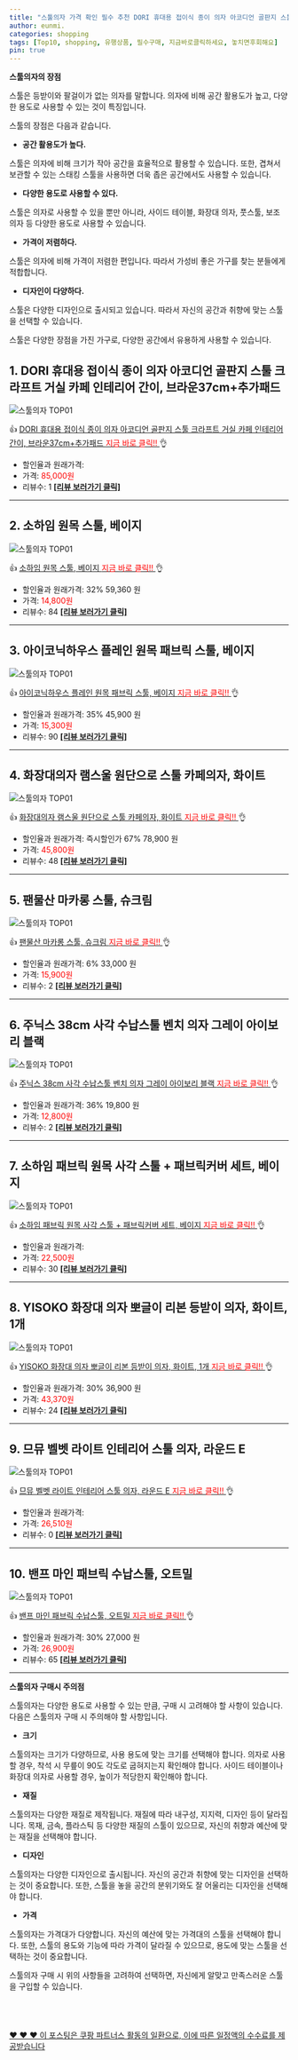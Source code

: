 ```yaml
---
title: "스툴의자 가격 확인 필수 추천 DORI 휴대용 접이식 종이 의자 아코디언 골판지 스툴 크라프트 거실 카페 인테리어 간이, 브라운37cm+추가패드 비교 장점 구매가이드"
author: eunmi.
categories: shopping
tags: [Top10, shopping, 유행상품, 필수구매, 지금바로클릭하세요, 놓치면후회해요]
pin: true
---
```

**스툴의자의 장점**

스툴은 등받이와 팔걸이가 없는 의자를 말합니다. 의자에 비해 공간 활용도가 높고, 다양한 용도로 사용할 수 있는 것이 특징입니다.

스툴의 장점은 다음과 같습니다.

* **공간 활용도가 높다.**

스툴은 의자에 비해 크기가 작아 공간을 효율적으로 활용할 수 있습니다. 또한, 겹쳐서 보관할 수 있는 스태킹 스툴을 사용하면 더욱 좁은 공간에서도 사용할 수 있습니다.

* **다양한 용도로 사용할 수 있다.**

스툴은 의자로 사용할 수 있을 뿐만 아니라, 사이드 테이블, 화장대 의자, 풋스툴, 보조 의자 등 다양한 용도로 사용할 수 있습니다.

* **가격이 저렴하다.**

스툴은 의자에 비해 가격이 저렴한 편입니다. 따라서 가성비 좋은 가구를 찾는 분들에게 적합합니다.

* **디자인이 다양하다.**

스툴은 다양한 디자인으로 출시되고 있습니다. 따라서 자신의 공간과 취향에 맞는 스툴을 선택할 수 있습니다.

스툴은 다양한 장점을 가진 가구로, 다양한 공간에서 유용하게 사용할 수 있습니다.

   

## 1. DORI 휴대용 접이식 종이 의자 아코디언 골판지 스툴 크라프트 거실 카페 인테리어 간이, 브라운37cm+추가패드

![스툴의자 TOP01](https://thumbnail9.coupangcdn.com/thumbnails/remote/230x230ex/image/vendor_inventory/44c9/27c1d8c8acf075a6da0f71d0b05bc14a28404bf6e1861e08c0e3239f7a12.jpg)


👍 [DORI 휴대용 접이식 종이 의자 아코디언 골판지 스툴 크라프트 거실 카페 인테리어 간이, 브라운37cm+추가패드 <font color=red> 지금 바로 클릭!! </font> ](https://link.coupang.com/re/AFFSDP?lptag=AF3617701&subid=GithubCoopas&pageKey=7635897821&traceid=V0-153&itemId=20276308690&vendorItemId=87363123359) 👌 


- 할인율과 원래가격: 
- 가격: <span style='color:red'>85,000원</span>
- 리뷰수: 1  [**[리뷰 보러가기 클릭]**](https://link.coupang.com/re/AFFSDP?lptag=AF3617701&subid=GithubCoopas&pageKey=7635897821&traceid=V0-153&itemId=20276308690&vendorItemId=87363123359)

---


   

## 2. 소하임 원목 스툴, 베이지

![스툴의자 TOP01](https://thumbnail8.coupangcdn.com/thumbnails/remote/230x230ex/image/vendor_inventory/75ea/dd2cabdfd3deec0340001e950a98d965ec09365836a39bf338ac3ac0a86e.jpg)


👍 [소하임 원목 스툴, 베이지 <font color=red> 지금 바로 클릭!! </font> ](https://link.coupang.com/re/AFFSDP?lptag=AF3617701&subid=GithubCoopas&pageKey=7133773355&traceid=V0-153&itemId=17894614702&vendorItemId=85413355081) 👌 


- 할인율과 원래가격: 32%  59,360   원
- 가격: <span style='color:red'>14,800원</span>
- 리뷰수: 84  [**[리뷰 보러가기 클릭]**](https://link.coupang.com/re/AFFSDP?lptag=AF3617701&subid=GithubCoopas&pageKey=7133773355&traceid=V0-153&itemId=17894614702&vendorItemId=85413355081)

---


   

## 3. 아이코닉하우스 플레인 원목 패브릭 스툴, 베이지

![스툴의자 TOP01](https://thumbnail9.coupangcdn.com/thumbnails/remote/230x230ex/image/retail/images/2019/08/30/15/8/551c7034-64d2-46bd-be05-600af013af02.jpg)


👍 [아이코닉하우스 플레인 원목 패브릭 스툴, 베이지 <font color=red> 지금 바로 클릭!! </font> ](https://link.coupang.com/re/AFFSDP?lptag=AF3617701&subid=GithubCoopas&pageKey=293480815&traceid=V0-153&itemId=926591939&vendorItemId=5302457063) 👌 


- 할인율과 원래가격: 35%  45,900   원
- 가격: <span style='color:red'>15,300원</span>
- 리뷰수: 90  [**[리뷰 보러가기 클릭]**](https://link.coupang.com/re/AFFSDP?lptag=AF3617701&subid=GithubCoopas&pageKey=293480815&traceid=V0-153&itemId=926591939&vendorItemId=5302457063)

---


   

## 4. 화장대의자 램스울 원단으로 스툴 카페의자, 화이트

![스툴의자 TOP01](https://thumbnail10.coupangcdn.com/thumbnails/remote/230x230ex/image/vendor_inventory/815d/81feb3045afabe4fee2f0bb2b17fc7b194f365f6d6ca5977ee9bd0f6ae6c.jpeg)


👍 [화장대의자 램스울 원단으로 스툴 카페의자, 화이트 <font color=red> 지금 바로 클릭!! </font> ](https://link.coupang.com/re/AFFSDP?lptag=AF3617701&subid=GithubCoopas&pageKey=7516628252&traceid=V0-153&itemId=19706268351&vendorItemId=86810852015) 👌 


- 할인율과 원래가격: 즉시할인가 67%  78,900   원
- 가격: <span style='color:red'>45,800원</span>
- 리뷰수: 48  [**[리뷰 보러가기 클릭]**](https://link.coupang.com/re/AFFSDP?lptag=AF3617701&subid=GithubCoopas&pageKey=7516628252&traceid=V0-153&itemId=19706268351&vendorItemId=86810852015)

---


   

## 5. 팬물산 마카롱 스툴, 슈크림

![스툴의자 TOP01](https://thumbnail6.coupangcdn.com/thumbnails/remote/230x230ex/image/rs_quotation_api/3dfinqws/c665dab233ea48e0b49d5cdf4aba6eaa.jpg)


👍 [팬물산 마카롱 스툴, 슈크림 <font color=red> 지금 바로 클릭!! </font> ](https://link.coupang.com/re/AFFSDP?lptag=AF3617701&subid=GithubCoopas&pageKey=4604378578&traceid=V0-153&itemId=5683017050&vendorItemId=72981893832) 👌 


- 할인율과 원래가격: 6%  33,000   원
- 가격: <span style='color:red'>15,900원</span>
- 리뷰수: 2  [**[리뷰 보러가기 클릭]**](https://link.coupang.com/re/AFFSDP?lptag=AF3617701&subid=GithubCoopas&pageKey=4604378578&traceid=V0-153&itemId=5683017050&vendorItemId=72981893832)

---


   

## 6. 주닉스 38cm 사각 수납스툴 벤치 의자 그레이 아이보리 블랙

![스툴의자 TOP01](https://thumbnail9.coupangcdn.com/thumbnails/remote/230x230ex/image/vendor_inventory/2533/219e884aa35a1531e93ddcab1ffe63ea1d0fcaedc1c6c7c58523c518c355.jpg)


👍 [주닉스 38cm 사각 수납스툴 벤치 의자 그레이 아이보리 블랙 <font color=red> 지금 바로 클릭!! </font> ](https://link.coupang.com/re/AFFSDP?lptag=AF3617701&subid=GithubCoopas&pageKey=7476491392&traceid=V0-153&itemId=19519696172&vendorItemId=86628539118) 👌 


- 할인율과 원래가격: 36%  19,800   원
- 가격: <span style='color:red'>12,800원</span>
- 리뷰수: 2  [**[리뷰 보러가기 클릭]**](https://link.coupang.com/re/AFFSDP?lptag=AF3617701&subid=GithubCoopas&pageKey=7476491392&traceid=V0-153&itemId=19519696172&vendorItemId=86628539118)

---


   

## 7. 소하임 패브릭 원목 사각 스툴 + 패브릭커버 세트, 베이지

![스툴의자 TOP01](https://thumbnail9.coupangcdn.com/thumbnails/remote/230x230ex/image/rs_quotation_api/hnqpue6c/90b7dceb01384f1e9ea829dfcf04898e.jpg)


👍 [소하임 패브릭 원목 사각 스툴 + 패브릭커버 세트, 베이지 <font color=red> 지금 바로 클릭!! </font> ](https://link.coupang.com/re/AFFSDP?lptag=AF3617701&subid=GithubCoopas&pageKey=7481000777&traceid=V0-153&itemId=19541101311&vendorItemId=86649382394) 👌 


- 할인율과 원래가격: 
- 가격: <span style='color:red'>22,500원</span>
- 리뷰수: 30  [**[리뷰 보러가기 클릭]**](https://link.coupang.com/re/AFFSDP?lptag=AF3617701&subid=GithubCoopas&pageKey=7481000777&traceid=V0-153&itemId=19541101311&vendorItemId=86649382394)

---


   

## 8. YISOKO 화장대 의자 뽀글이 리본 등받이 의자, 화이트, 1개

![스툴의자 TOP01](https://thumbnail7.coupangcdn.com/thumbnails/remote/230x230ex/image/vendor_inventory/5618/a627ceb7efe1734117a96e8787cd2d79b7b856c164104d0f7407680216fa.jpg)


👍 [YISOKO 화장대 의자 뽀글이 리본 등받이 의자, 화이트, 1개 <font color=red> 지금 바로 클릭!! </font> ](https://link.coupang.com/re/AFFSDP?lptag=AF3617701&subid=GithubCoopas&pageKey=7457969480&traceid=V0-153&itemId=19432560720&vendorItemId=87109628397) 👌 


- 할인율과 원래가격: 30%  36,900   원
- 가격: <span style='color:red'>43,370원</span>
- 리뷰수: 24  [**[리뷰 보러가기 클릭]**](https://link.coupang.com/re/AFFSDP?lptag=AF3617701&subid=GithubCoopas&pageKey=7457969480&traceid=V0-153&itemId=19432560720&vendorItemId=87109628397)

---


   

## 9. 므뮤 벨벳 라이트 인테리어 스툴 의자, 라운드 E

![스툴의자 TOP01](https://thumbnail9.coupangcdn.com/thumbnails/remote/230x230ex/image/retail/images/2483962859803622-76123083-5172-4d3c-9b29-97f205eeb2c2.jpg)


👍 [므뮤 벨벳 라이트 인테리어 스툴 의자, 라운드 E <font color=red> 지금 바로 클릭!! </font> ](https://link.coupang.com/re/AFFSDP?lptag=AF3617701&subid=GithubCoopas&pageKey=6274567303&traceid=V0-153&itemId=12850540275&vendorItemId=80116004784) 👌 


- 할인율과 원래가격: 
- 가격: <span style='color:red'>26,510원</span>
- 리뷰수: 0  [**[리뷰 보러가기 클릭]**](https://link.coupang.com/re/AFFSDP?lptag=AF3617701&subid=GithubCoopas&pageKey=6274567303&traceid=V0-153&itemId=12850540275&vendorItemId=80116004784)

---


   

## 10. 밴프 마인 패브릭 수납스툴, 오트밀

![스툴의자 TOP01](https://thumbnail8.coupangcdn.com/thumbnails/remote/230x230ex/image/retail/images/5928486934044807-720fd116-012d-433b-a0e8-18850449049d.jpg)


👍 [밴프 마인 패브릭 수납스툴, 오트밀 <font color=red> 지금 바로 클릭!! </font> ](https://link.coupang.com/re/AFFSDP?lptag=AF3617701&subid=GithubCoopas&pageKey=6699350268&traceid=V0-153&itemId=15511863230&vendorItemId=82731159970) 👌 


- 할인율과 원래가격: 30%  27,000   원
- 가격: <span style='color:red'>26,900원</span>
- 리뷰수: 65  [**[리뷰 보러가기 클릭]**](https://link.coupang.com/re/AFFSDP?lptag=AF3617701&subid=GithubCoopas&pageKey=6699350268&traceid=V0-153&itemId=15511863230&vendorItemId=82731159970)

---
**스툴의자 구매시 주의점**

스툴의자는 다양한 용도로 사용할 수 있는 만큼, 구매 시 고려해야 할 사항이 있습니다. 다음은 스툴의자 구매 시 주의해야 할 사항입니다.

* **크기**

스툴의자는 크기가 다양하므로, 사용 용도에 맞는 크기를 선택해야 합니다. 의자로 사용할 경우, 착석 시 무릎이 90도 각도로 굽혀지는지 확인해야 합니다. 사이드 테이블이나 화장대 의자로 사용할 경우, 높이가 적당한지 확인해야 합니다.

* **재질**

스툴의자는 다양한 재질로 제작됩니다. 재질에 따라 내구성, 지지력, 디자인 등이 달라집니다. 목재, 금속, 플라스틱 등 다양한 재질의 스툴이 있으므로, 자신의 취향과 예산에 맞는 재질을 선택해야 합니다.

* **디자인**

스툴의자는 다양한 디자인으로 출시됩니다. 자신의 공간과 취향에 맞는 디자인을 선택하는 것이 중요합니다. 또한, 스툴을 놓을 공간의 분위기와도 잘 어울리는 디자인을 선택해야 합니다.

* **가격**

스툴의자는 가격대가 다양합니다. 자신의 예산에 맞는 가격대의 스툴을 선택해야 합니다. 또한, 스툴의 용도와 기능에 따라 가격이 달라질 수 있으므로, 용도에 맞는 스툴을 선택하는 것이 중요합니다.

스툴의자 구매 시 위의 사항들을 고려하여 선택하면, 자신에게 알맞고 만족스러운 스툴을 구입할 수 있습니다.<br><br><br><br><br> [ ❤ ❤ ❤ 이 포스팅은 쿠팡 파트너스 활동의 일환으로, 이에 따른 일정액의 수수료를 제공받습니다](https://link.coupang.com/a/bcEFyh)